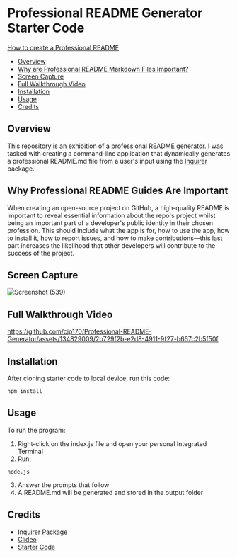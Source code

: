 # Professional README Generator Starter Code

[How to create a Professional README](https://coding-boot-camp.github.io/full-stack/github/professional-readme-guide)

* [Overview](#Overview)
* [Why are Professional README Markdown Files Important?](#Why-Professional-README-Guides-Are-Important)
* [Screen Capture](#Screen-Capture)
* [Full Walkthrough Video](#Full-Walkthrough-Video)
* [Installation](#Installation)
* [Usage](#Usage)
* [Credits](#Credits)

## Overview

This repository is an exhibition of a professional README generator. I was tasked with creating a command-line application that dynamically generates a professional README.md file from a user's input using the [Inquirer](https://www.npmjs.com/package/inquirer/v/8.2.4) package.

## Why Professional README Guides Are Important

When creating an open-source project on GitHub, a high-quality README is important to reveal essential information about the repo's project whilst being an important part of a developer's public identity in their chosen profession. This should include what the app is for, how to use the app, how to install it, how to report issues, and how to make contributions—this last part increases the likelihood that other developers will contribute to the success of the project.

## Screen Capture

![Screenshot (539)](https://github.com/cip170/Professional-README-Generator/assets/134829009/4725373e-3aee-4a53-bc87-44dc687176d9)

## Full Walkthrough Video

https://github.com/cip170/Professional-README-Generator/assets/134829009/2b729f2b-e2d8-4911-9f27-b667c2b5f50f


## Installation

After cloning starter code to local device, run this code:

```
npm install
````

## Usage

To run the program:
1. Right-click on the index.js file and open your personal Integrated Terminal
2. Run:
   
```
node.js
```

3. Answer the prompts that follow
4. A README.md will be generated and stored in the output folder

## Credits 

* [Inquirer Package](https://www.npmjs.com/package/inquirer/v/8.2.4)
* [Clideo](https://clideo.com/project/172271569/result#)
* [Starter Code](https://github.com/coding-boot-camp/potential-enigma)



